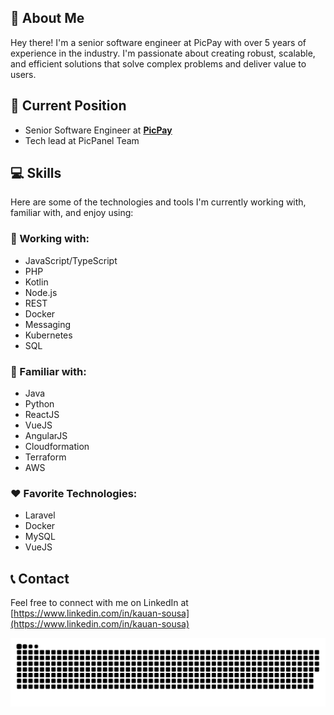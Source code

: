 ## 👋 About Me

Hey there! I'm a senior software engineer at PicPay with over 5 years of experience in the industry. I'm passionate about creating robust, scalable, and efficient solutions that solve complex problems and deliver value to users.

## 🏢 Current Position

- Senior Software Engineer at [**PicPay**](https://picpay.com/empresas)
- Tech lead at PicPanel Team

## 💻 Skills

Here are some of the technologies and tools I'm currently working with, familiar with, and enjoy using:

### 🔨 Working with:

- JavaScript/TypeScript
- PHP
- Kotlin
- Node.js
- REST
- Docker
- Messaging
- Kubernetes
- SQL

### 🤝 Familiar with:

- Java
- Python
- ReactJS
- VueJS
- AngularJS
- Cloudformation
- Terraform
- AWS

### ❤️ Favorite Technologies:

- Laravel
- Docker
- MySQL
- VueJS

## 📞 Contact

Feel free to connect with me on LinkedIn at [https://www.linkedin.com/in/kauan-sousa](https://www.linkedin.com/in/kauan-sousa)

<!-- section - interests -->

![Snake animation](https://github.com/kauanslr/kauanslr/blob/output/github-contribution-grid-snake.svg)
